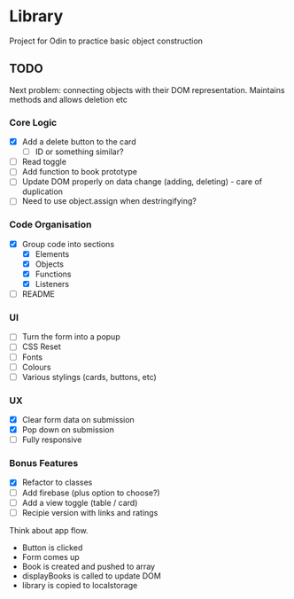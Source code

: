 # Library

Project for Odin to practice basic object construction

## TODO

Next problem: connecting objects with their DOM representation. Maintains methods and allows deletion etc

### Core Logic

- [x] Add a delete button to the card
  - [ ] ID or something similar?
- [ ] Read toggle
 - [ ] Add function to book prototype
- [ ] Update DOM properly on data change (adding, deleting) - care of duplication
- [ ] Need to use object.assign when destringifying?

### Code Organisation

- [x] Group code into sections
  - [x] Elements
  - [x] Objects
  - [x] Functions
  - [x] Listeners
- [ ] README

### UI
- [ ] Turn the form into a popup
- [ ] CSS Reset
- [ ] Fonts
- [ ] Colours
- [ ] Various stylings (cards, buttons, etc)

### UX
- [x] Clear form data on submission
- [x] Pop down on submission
- [ ] Fully responsive

### Bonus Features

- [x] Refactor to classes
- [ ] Add firebase (plus option to choose?)
- [ ] Add a view toggle (table / card)
- [ ] Recipie version with links and ratings

Think about app flow.
* Button is clicked
* Form comes up
* Book is created and pushed to array
* displayBooks is called to update DOM
* library is copied to localstorage
